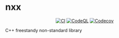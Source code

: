 # nxx

<div align="center">

[![CI](https://github.com/3uclid3/nxx/actions/workflows/CI.yml/badge.svg)](https://github.com/3uclid3/nxx/actions/workflows/CI.yml)
[![CodeQL](https://github.com/3uclid3/nxx/actions/workflows/CodeQL.yml/badge.svg)](https://github.com/3uclid3/nxx/actions/workflows/CodeQL.yml)
[![Codecov](https://codecov.io/gh/3uclid3/nxx/graph/badge.svg?token=jvhiMLP7Rx)](https://codecov.io/gh/3uclid3/nxx)

</div>

C++ freestandy non-standard library

